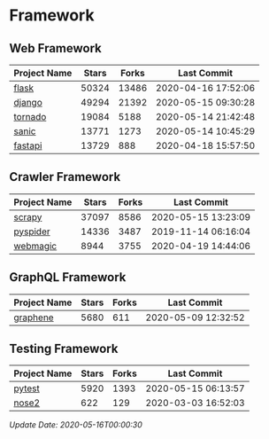# Framework

## Web Framework

| Project Name | Stars | Forks | Last Commit |
| ------------ | ----- | ----- | ----------- |
| [flask](https://github.com/pallets/flask) | 50324 | 13486 | 2020-04-16 17:52:06 |
| [django](https://github.com/django/django) | 49294 | 21392 | 2020-05-15 09:30:28 |
| [tornado](https://github.com/tornadoweb/tornado) | 19084 | 5188 | 2020-05-14 21:42:48 |
| [sanic](https://github.com/huge-success/sanic) | 13771 | 1273 | 2020-05-14 10:45:29 |
| [fastapi](https://github.com/tiangolo/fastapi) | 13729 | 888 | 2020-04-18 15:57:50 |

## Crawler Framework

| Project Name | Stars | Forks | Last Commit |
| ------------ | ----- | ----- | ----------- |
| [scrapy](https://github.com/scrapy/scrapy) | 37097 | 8586 | 2020-05-15 13:23:09 |
| [pyspider](https://github.com/binux/pyspider) | 14336 | 3487 | 2019-11-14 06:16:04 |
| [webmagic](https://github.com/code4craft/webmagic) | 8944 | 3755 | 2020-04-19 14:44:06 |

## GraphQL Framework

| Project Name | Stars | Forks | Last Commit |
| ------------ | ----- | ----- | ----------- |
| [graphene](https://github.com/graphql-python/graphene) | 5680 | 611 | 2020-05-09 12:32:52 |

## Testing Framework

| Project Name | Stars | Forks | Last Commit |
| ------------ | ----- | ----- | ----------- |
| [pytest](https://github.com/pytest-dev/pytest) | 5920 | 1393 | 2020-05-15 06:13:57 |
| [nose2](https://github.com/nose-devs/nose2) | 622 | 129 | 2020-03-03 16:52:03 |

*Update Date: 2020-05-16T00:00:30*